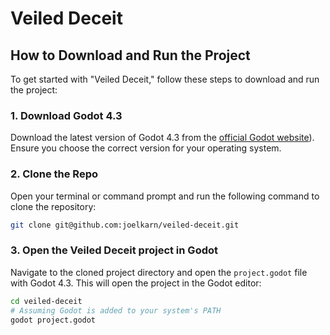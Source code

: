 # Veiled Deceit

## How to Download and Run the Project

To get started with "Veiled Deceit," follow these steps to download and run the project:

### 1. Download Godot 4.3
Download the latest version of Godot 4.3 from the [official Godot website](https://godotengine.org/download/archive/4.3-dev6/)). Ensure you choose the correct version for your operating system.

### 2. Clone the Repo
Open your terminal or command prompt and run the following command to clone the repository:
```bash
git clone git@github.com:joelkarn/veiled-deceit.git
```
### 3. Open the Veiled Deceit project in Godot
Navigate to the cloned project directory and open the `project.godot` file with Godot 4.3. This will open the project in the Godot editor:
```bash
cd veiled-deceit
# Assuming Godot is added to your system's PATH
godot project.godot
```






